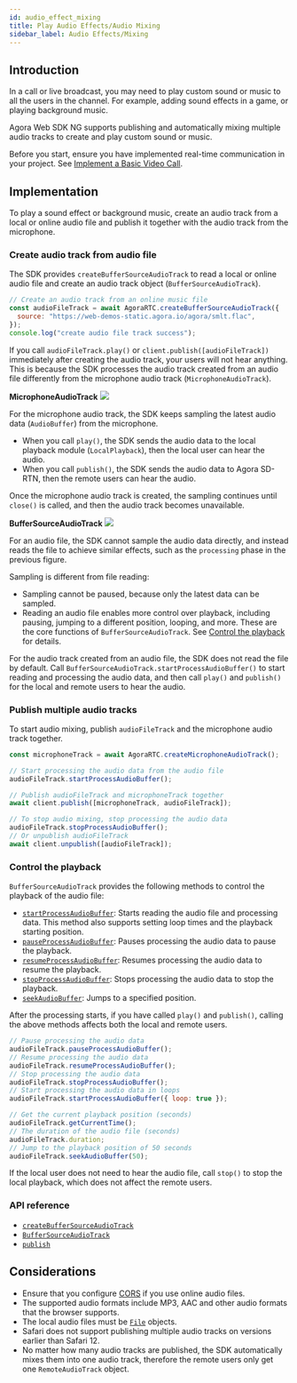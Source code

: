 ```yaml
---
id: audio_effect_mixing
title: Play Audio Effects/Audio Mixing
sidebar_label: Audio Effects/Mixing
---
```


## Introduction

In a call or live broadcast, you may need to play custom sound or music to all the users in the channel. For example, adding sound effects in a game, or playing background music.

Agora Web SDK NG supports publishing and automatically mixing multiple audio tracks to create and play custom sound or music.

Before you start, ensure you have implemented real-time communication in your project. See [Implement a Basic Video Call](basic_call.md).

## Implementation

To play a sound effect or background music, create an audio track from a local or online audio file and publish it together with the audio track from the microphone.

### Create audio track from audio file

The SDK provides `createBufferSourceAudioTrack` to read a local or online audio file and create an audio track object (`BufferSourceAudioTrack`).

```js
// Create an audio track from an online music file
const audioFileTrack = await AgoraRTC.createBufferSourceAudioTrack({
  source: "https://web-demos-static.agora.io/agora/smlt.flac",
});
console.log("create audio file track success");
```

If you call `audioFileTrack.play()` or `client.publish([audioFileTrack])` immediately after creating the audio track, your users will not hear anything. This is because the SDK processes the audio track created from an audio file differently from the microphone audio track (`MicrophoneAudioTrack`).

**MicrophoneAudioTrack**
![](assets/microphone_audio_track-en.png)

For the microphone audio track, the SDK keeps sampling the latest audio data (`AudioBuffer`) from the microphone.

- When you call `play()`, the SDK sends the audio data to the local playback module (`LocalPlayback`), then the local user can hear the audio.
- When you call `publish()`, the SDK sends the audio data to Agora SD-RTN, then the remote users can hear the audio.

Once the microphone audio track is created, the sampling continues until `close()` is called, and then the audio track becomes unavailable.

**BufferSourceAudioTrack**
![](assets/buffer_source_audio_track-en.png)

For an audio file, the SDK cannot sample the audio data directly, and instead reads the file to achieve similar effects, such as the `processing` phase in the previous figure.

Sampling is different from file reading:

- Sampling cannot be paused, because only the latest data can be sampled.
- Reading an audio file enables more control over playback, including pausing, jumping to a different position, looping, and more. These are the core functions of `BufferSourceAudioTrack`. See [Control the playback](#control-the-playback) for details.

For the audio track created from an audio file, the SDK does not read the file by default. Call `BufferSourceAudioTrack.startProcessAudioBuffer()` to start reading and processing the audio data, and then call `play()` and `publish()` for the local and remote users to hear the audio.

### Publish multiple audio tracks

To start audio mixing, publish  `audioFileTrack` and the microphone audio track together.

```js
const microphoneTrack = await AgoraRTC.createMicrophoneAudioTrack();

// Start processing the audio data from the audio file
audioFileTrack.startProcessAudioBuffer();

// Publish audioFileTrack and microphoneTrack together
await client.publish([microphoneTrack, audioFileTrack]);

// To stop audio mixing, stop processing the audio data
audioFileTrack.stopProcessAudioBuffer();
// Or unpublish audioFileTrack
await client.unpublish([audioFileTrack]);
```

### Control the playback

`BufferSourceAudioTrack` provides the following methods to control the playback of the audio file:

- [`startProcessAudioBuffer`](/api/en/interfaces/ibuffersourceaudiotrack.html#startprocessaudiobuffer): Starts reading the audio file and processing data. This method also supports setting loop times and the playback starting position.
- [`pauseProcessAudioBuffer`](/api/en/interfaces/ibuffersourceaudiotrack.html#pauseprocessaudiobuffer): Pauses processing the audio data to pause the playback.
- [`resumeProcessAudioBuffer`](/api/en/interfaces/ibuffersourceaudiotrack.html#resumeprocessaudiobuffer): Resumes processing the audio data to resume the playback.
- [`stopProcessAudioBuffer`](/api/en/interfaces/ibuffersourceaudiotrack.html#stopprocessaudiobuffer): Stops processing the audio data to stop the playback.
- [`seekAudioBuffer`](/api/en/interfaces/ibuffersourceaudiotrack.html#seekaudiobuffer): Jumps to a specified position.

After the processing starts, if you have called `play()` and `publish()`, calling the above methods affects both the local and remote users.

```js
// Pause processing the audio data
audioFileTrack.pauseProcessAudioBuffer();
// Resume processing the audio data
audioFileTrack.resumeProcessAudioBuffer();
// Stop processing the audio data
audioFileTrack.stopProcessAudioBuffer();
// Start processing the audio data in loops
audioFileTrack.startProcessAudioBuffer({ loop: true });

// Get the current playback position (seconds)
audioFileTrack.getCurrentTime();
// The duration of the audio file (seconds)
audioFileTrack.duration;
// Jump to the playback position of 50 seconds
audioFileTrack.seekAudioBuffer(50);
```

If the local user does not need to hear the audio file, call `stop()` to stop the local playback, which does not affect the remote users.

### API reference

- [`createBufferSourceAudioTrack`](/api/en/interfaces/iagorartc.html#createbuffersourceaudiotrack)
- [`BufferSourceAudioTrack`](/api/en/interfaces/ibuffersourceaudiotrack.html)
- [`publish`](/api/en/interfaces/iagorartcclient.html#publish)

## Considerations
- Ensure that you configure [CORS](https://developer.mozilla.org/en-US/docs/Web/HTTP/Access_control_CORS) if you use online audio files.
- The supported audio formats include MP3, AAC and other audio formats that the browser supports.
- The local audio files must be [`File`](https://developer.mozilla.org/en-US/docs/Web/API/File) objects.
- Safari does not support publishing multiple audio tracks on versions earlier than Safari 12.
- No matter how many audio tracks are published, the SDK automatically mixes them into one audio track, therefore the remote users only get one `RemoteAudioTrack` object.

